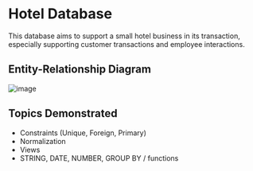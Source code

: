 # Hotel Database
This database aims to support a small hotel business in its transaction, especially supporting customer transactions and employee interactions.

## Entity-Relationship Diagram
![image](https://user-images.githubusercontent.com/105399768/225158516-0897cd12-86fb-4efd-bfb7-2f980a9525ab.png)

## Topics Demonstrated
- Constraints (Unique, Foreign, Primary)
- Normalization
- Views
- STRING, DATE, NUMBER, GROUP BY /  functions
